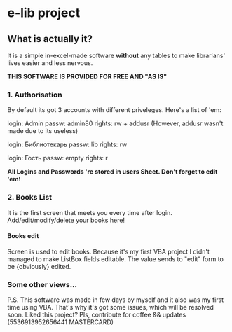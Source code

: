 # e-lib project



## What is actually it?

It is a simple in-excel-made software **without** 
any tables to make librarians' lives easier and less nervous.

__THIS SOFTWARE IS PROVIDED FOR FREE AND "AS IS"__


### 1. Authorisation

By default its got 3 accounts with different priveleges. Here's a list of 'em:

login: Admin passw: admin80 rights: rw + addusr
(However, addusr wasn't made due to its useless)



login: Библиотекарь passw: lib rights: rw

login: Гость passw: empty rights: r

__All Logins and Passwords 're stored in users Sheet. Don't forget to edit 'em!__

### 2. Books List

It is the first screen that meets you every time after login. Add/edit/modify/delete your books here! 

#### Books edit

Screen is used to edit books. Because it's my first VBA project I didn't managed to make ListBox fields
editable. The value sends to "edit" form to be {obviously} edited.


### Some other views...








P.S. This software was made in few days by myself and it also was my first time using VBA. That's why it's got some issues, which will be resolved soon.
Liked this project? Pls, contribute for coffee && updates (5536913952656441 MASTERCARD)
